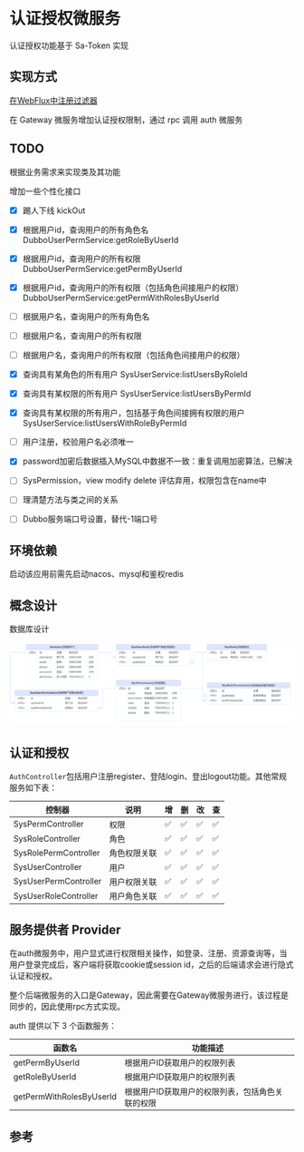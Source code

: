 # 认证授权微服务

认证授权功能基于 Sa-Token 实现

## 实现方式

[在WebFlux中注册过滤器](https://sa-token.cc/doc.html#/up/global-filter)

在 Gateway 微服务增加认证授权限制，通过 rpc 调用 auth 微服务

## TODO

根据业务需求来实现类及其功能

增加一些个性化接口


- [X]  踢人下线 kickOut
- [X]  根据用户id，查询用户的所有角色名DubboUserPermService:getRoleByUserId
- [X]  根据用户id，查询用户的所有权限 DubboUserPermService:getPermByUserId
- [X]  根据用户id，查询用户的所有权限（包括角色间接用户的权限）DubboUserPermService:getPermWithRolesByUserId
- [ ]  根据用户名，查询用户的所有角色名
- [ ]  根据用户名，查询用户的所有权限
- [ ]  根据用户名，查询用户的所有权限（包括角色间接用户的权限）
- [X]  查询具有某角色的所有用户 SysUserService:listUsersByRoleId
- [X]  查询具有某权限的所有用户 SysUserService:listUsersByPermId
- [X]  查询具有某权限的所有用户，包括基于角色间接拥有权限的用户 SysUserService:listUsersWithRoleByPermId
- [ ]  用户注册，校验用户名必须唯一
- [X]  password加密后数据插入MySQL中数据不一致：重复调用加密算法，已解决
- [ ]  SysPermission，view modify delete 评估弃用，权限包含在name中
- [ ]  理清楚方法与类之间的关系
- [ ]  Dubbo服务端口号设置，替代-1端口号


## 环境依赖

启动该应用前需先启动nacos、mysql和鉴权redis

## 概念设计

数据库设计

![权限中心](/assets/magic-video-auth-arch[权限中心架构]-20241028100452.png)


## 认证和授权

`AuthController`包括用户注册register、登陆login、登出logout功能。其他常规服务如下表：


| 控制器                | 说明         | 增 | 删 | 改 | 查 |
| --------------------- | ------------ | -- | -- | -- | -- |
| SysPermController     | 权限         | ✅ | ✅ | ✅ | ✅ |
| SysRoleController     | 角色         | ✅ | ✅ | ✅ | ✅ |
| SysRolePermController | 角色权限关联 | ✅ | ✅ | ✅ | ✅ |
| SysUserController     | 用户         | ✅ | ✅ | ✅ | ✅ |
| SysUserPermController | 用户权限关联 | ✅ | ✅ | ✅ | ✅ |
| SysUserRoleController | 用户角色关联 | ✅ | ✅ | ✅ | ✅ |

## 服务提供者 Provider

在auth微服务中，用户显式进行权限相关操作，如登录、注册、资源查询等，当用户登录完成后，客户端将获取cookie或session id，之后的后端请求会进行隐式认证和授权。

整个后端微服务的入口是Gateway，因此需要在Gateway微服务进行，该过程是同步的，因此使用rpc方式实现。

auth 提供以下 3 个函数服务：

| 函数名 | 功能描述 |
|-----|------|
| getPermByUserId | 根据用户ID获取用户的权限列表 |
| getRoleByUserId | 根据用户ID获取用户的权限列表 |
| getPermWithRolesByUserId | 根据用户ID获取用户的权限列表，包括角色关联的权限 |


## 参考

